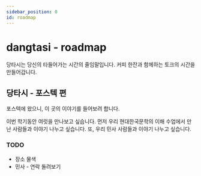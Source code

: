 ```yaml
---
sidebar_position: 0
id: roadmap
---
```


# dangtasi - roadmap

당타시는 당신의 타들어가는 시간의 줄임말입니다. 
커피 한잔과 함께하는 토크의 시간을 만들어갑니다. 

## 당타시 - 포스텍 편
포스텍에 왔으니, 이 곳의 이야기를 들어보려 합니다. 

이번 학기동안 여럿을 만나보고 싶습니다. 먼저 우리 현대한국문학의 이해 수업에서 만난 사람들과 이야기 나누고 싶습니다. 또, 우리 민사 사람들과 이야기 나누고 싶습니다.

### TODO
* 장소 물색
* 민사 - 연락 돌려보기